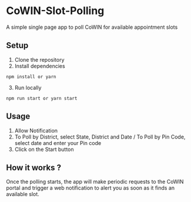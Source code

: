 # CoWIN-Slot-Polling
A simple single page app to poll CoWIN for available appointment slots

## Setup
1. Clone the repository
2. Install dependencies
```
npm install or yarn
```
3. Run locally
```
npm run start or yarn start
```

## Usage
1. Allow Notification
2. To Poll by District, select State, District and Date / To Poll by Pin Code, select date and enter your Pin code
3. Click on the Start button

## How it works ?
Once the polling starts, the app will make periodic requests to the CoWIN portal and trigger a web notification to alert you as soon as it finds an available slot.
